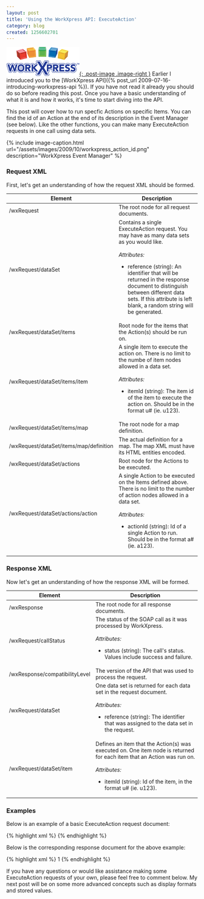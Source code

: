 ```yaml
---
layout: post
title: 'Using the WorkXpress API: ExecuteAction'
category: blog
created: 1256602701
---
```

[![WorkXpress](/assets/images/workxpress-logo.png){: .post-image .image-right }](http://www.workxpress.com)
Earlier I introduced you to the
[WorkXpress API]({% post_url 2009-07-16-introducing-workxpress-api %}). If
you have not read it already you should do so before reading this post. Once you
have a basic understanding of what it is and how it works, it's time to start
diving into the API.

<!--more-->

This post will cover how to run specfic Actions on specific Items. You can find
the id of an Action at the end of its description in the Event Manager (see
below). Like the other functions, you can make many ExecuteAction requests in
one call using data sets.

{% include image-caption.html url="/assets/images/2009/10/workxpress_action_id.png" description="WorkXpress Event Manager" %}

### Request XML
First, let's get an understanding of how the request XML should be formed.

<table class="workxpress-table">
	<thead>
		<tr>
			<th>Element</th>
			<th>Description</th>
		</tr>
	</thead>
	<tbody>
		<tr>
			<td>/wxRequest</td>
			<td>The root node for all request documents.</td>
		</tr>
		<tr>
			<td>/wxRequest/dataSet</td>
			<td>
			  Contains a single ExecuteAction request. You may have as many data sets
			  as you would like.
			  <br /><br />
			  <em>Attributes:</em>
			  <ul>
			    <li>
			      reference (string): An identifier that will be returned in the
			      response document to distinguish between different data sets. If
			      this attribute is left blank, a random string will be generated.
			    </li>
			  </ul>
			</td>
		</tr>
		<tr>
			<td>/wxRequest/dataSet/items</td>
			<td>Root node for the items that the Action(s) should be run on.</td>
		</tr>
		<tr>
			<td>/wxRequest/dataSet/items/item</td>
			<td>
			  A single item to execute the action on. There is no limit to the numbe
			  of item nodes allowed in a data set.
			  <br /><br />
				<em>Attributes:</em>
				<ul>
				  <li>
				    itemId (string): The item id of the item to execute the action on.
				    Should be in the format u# (ie. u123).
				  </li>
				</ul>
			</td>
		</tr>
		<tr>
			<td>/wxRequest/dataSet/items/map</td>
			<td>The root node for a map definition.</td>
		</tr>
		<tr>
			<td>/wxRequest/dataSet/items/map/definition</td>
			<td>
			  The actual definition for a map. The map XML must have its HTML entities
			  encoded.
      </td>
		</tr>
		<tr>
			<td>/wxRequest/dataSet/actions</td>
			<td>Root node for the Actions to be executed.</td>
		</tr>
		<tr>
			<td>/wxRequest/dataSet/actions/action</td>
			<td>
			  A single Action to be executed on the Items defined above. There is no
			  limit to the number of action nodes allowed in a data set.
			  <br /><br />
				<em>Attributes:</em>
				<ul>
				  <li>
				    actionId (string): Id of a single Action to run. Should be in the
				    format a# (ie. a123).
				  </li>
				</ul>
			</td>
		</tr>
	</tbody>
</table>

### Response XML
Now let's get an understanding of how the response XML will be formed.

<table class="workxpress-table">
	<thead>
		<tr>
			<th>Element</th>
			<th>Description</th>
		</tr>
	</thead>
	<tbody>
		<tr>
			<td>/wxResponse</td>
			<td>The root node for all response documents.</td>
		</tr>
		<tr>
			<td>/wxRequest/callStatus</td>
			<td>
			  The status of the SOAP call as it was processed by WorkXpress.
			  <br /><br />
				<em>Attributes:</em>
				<ul>
				  <li>
				    status (string): The call's status. Values include success and
				    failure.
				  </li>
				</ul>
			</td>
		</tr>
		<tr>
			<td>/wxResponse/compatibilityLevel</td>
			<td>The version of the API that was used to process the request.</td>
		</tr>
		<tr>
			<td>/wxRequest/dataSet</td>
			<td>
			  One data set is returned for each data set in the request document.
			  <br /><br />
				<em>Attributes:</em>
				<ul>
				  <li>
				    reference (string): The identifier that was assigned to the data set
				    in the request.
				  </li>
				</ul>
			</td>
		</tr>
		<tr>
			<td>/wxRequest/dataSet/item</td>
			<td>
			  Defines an item that the Action(s) was executed on. One item node is
			  returned for each item that an Action was run on.
			  <br /><br />
				<em>Attributes:</em>
				<ul>
				  <li>
				    itemId (string): Id of the item, in the format u# (ie. u123).
				  </li>
				</ul>
			</td>
		</tr>
	</tbody>
</table>

### Examples
Below is an example of a basic ExecuteAction request document:

{% highlight xml %}
<wxrequest>
  <dataset reference="accounts">
    <items>
      <item itemid="u3541"></item>
      <item itemid="u511"></item>
    </items>
    <actions>
      <action actionid="a314558"></action>
    </actions>
  </dataset>
</wxrequest>
{% endhighlight %}

Below is the corresponding response document for the above example:

{% highlight xml %}
<wxresponse>
  <callstatus status="success"></callstatus>
  <compatibilitylevel>1</compatibilitylevel>
  <dataset reference="accounts">
    <item itemid="u3541"></item>
    <item itemid="u511"></item>
  </dataset>
</wxresponse>
{% endhighlight %}

If you have any questions or would like assistance making some ExecuteAction
requests of your own, please feel free to comment below. My next post will be on
some more advanced concepts such as display formats and stored values.
